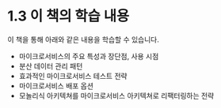 # 1.3 이 책의 학습 내용

이 책을 통해 아래와 같은 내용을 학습할 수 있습니다.

* 마이크로서비스의 주요 특성과 장단점, 사용 시점
* 분산 데이터 관리 패턴
* 효과적인 마이크로서비스 테스트 전략
* 마이크로서비스 배포 옵션
* 모놀리식 아키텍쳐를 마이크로서비스 아키텍쳐로 리팩터링하는 전략

